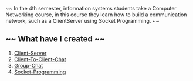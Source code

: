 ~~ In the 4th semester, information systems students take a Computer Networking course, in this course they learn how to build a communication network, such as a ClientServer using Socket Programming. ~~

## ~~ What have I created ~~
1. [Client-Server](https://github.com/SitogabAntonio/Jaringan-Komputer/tree/main/ClientServer)
2. [Client-To-Client-Chat](https://github.com/SitogabAntonio/Jaringan-Komputer/tree/main/ClientToClient)
3. [Group-Chat](https://github.com/SitogabAntonio/Jaringan-Komputer/tree/main/Group%20Chat) 
4. [Socket-Programming](https://github.com/SitogabAntonio/Jaringan-Komputer/tree/main/Socket%20Programmig)
